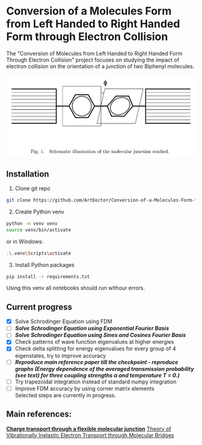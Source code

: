 # Conversion of a Molecules Form from Left Handed to Right Handed Form through Electron Collision
The "Conversion of Molecules from Left Handed to Right Handed Form Through Electron Collision" project focuses on studying the impact of electron collision on the orientation of a junction of two Biphenyl molecules.

<img src="resources/pic1.jpg" alt="Biphenyl moleciles" width="800">

## Installation  
1. Clone git repo
```sh
git clone https://github.com/ArtDoctor/Conversion-of-a-Molecules-Form-from-Left-Handed-to-Right-Handed-through-Electron-Collision/tree/main
```
2. Create Python venv
```sh
python -m venv venv
source venv/bin/activate
```
or in Windows:
```sh
.\.venv\Scripts\activate
```
3. Install Python packages
```sh
pip install -r requirements.txt
```
Using this venv all notebooks should run withour errors.



## Current progress  
- [x] Solve Schrodinger Equation using FDM
- [ ] ***Solve Schrodinger Equation using Exponential Fourier Basis***
- [ ] ***Solve Schrodinger Equation using Sines and Cosines Fourier Basis***
- [x] Check patterns of wave function eigenvalues at higher energies
- [x] Check delta splitting for energy eigenvalues for every group of 4 eigenstates, try to improve accuracy
- [ ] ***Reproduce main reference paper till the checkpoint - reproduce graphs (Energy dependence of the averaged transmission probability (see text) for three coupling strengths α and temperature T = 0.)***
- [ ] Try trapezoidal integration instead of standard numpy integration
- [ ] Improve FDM accuracy by using corner matrix elements  
Selected steps are currently in progress.

## Main references:  
<a href="https://arxiv.org/abs/cond-mat/0411064"><strong>Charge transport through a flexible molecular junction</strong></a>
<a href="https://arxiv.org/abs/cond-mat/0312080">Theory of Vibrationally Inelastic Electron Transport through Molecular Bridges</strong></a>
